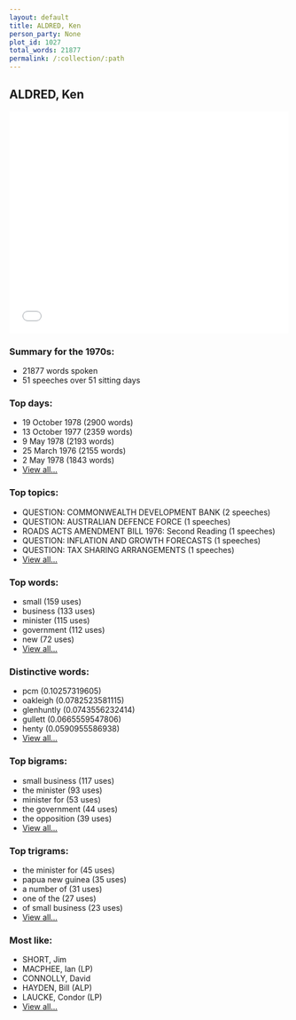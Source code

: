 ```yaml
---
layout: default
title: ALDRED, Ken
person_party: None
plot_id: 1027
total_words: 21877
permalink: /:collection/:path
---
```


## ALDRED, Ken

<iframe width="100%" height="400" frameborder="0" scrolling="no" src="//plot.ly/~wragge/1027.embed"></iframe>


### Summary for the 1970s:

* 21877 words spoken
* 51 speeches over 51 sitting days


### Top days:

* 19 October 1978 (2900 words)
* 13 October 1977 (2359 words)
* 9 May 1978 (2193 words)
* 25 March 1976 (2155 words)
* 2 May 1978 (1843 words)
* [View all...](days/)


### Top topics:

* QUESTION: COMMONWEALTH DEVELOPMENT BANK (2 speeches)
* QUESTION: AUSTRALIAN DEFENCE FORCE (1 speeches)
* ROADS ACTS AMENDMENT BILL 1976: Second Reading (1 speeches)
* QUESTION: INFLATION AND GROWTH FORECASTS (1 speeches)
* QUESTION: TAX SHARING ARRANGEMENTS (1 speeches)
* [View all...](topics/)


### Top words:

* small (159 uses)
* business (133 uses)
* minister (115 uses)
* government (112 uses)
* new (72 uses)
* [View all...](words/)


### Distinctive words:

* pcm (0.10257319605)
* oakleigh (0.0782523581115)
* glenhuntly (0.0743556232414)
* gullett (0.0665559547806)
* henty (0.0590955586938)
* [View all...](sig_words/)


### Top bigrams:

* small business (117 uses)
* the minister (93 uses)
* minister for (53 uses)
* the government (44 uses)
* the opposition (39 uses)
* [View all...](bigrams/)


### Top trigrams:

* the minister for (45 uses)
* papua new guinea (35 uses)
* a number of (31 uses)
* one of the (27 uses)
* of small business (23 uses)
* [View all...](trigrams/)


### Most like:

* SHORT, Jim 
* MACPHEE, Ian (LP)
* CONNOLLY, David 
* HAYDEN, Bill (ALP)
* LAUCKE, Condor (LP)
* [View all...](similarities/)
